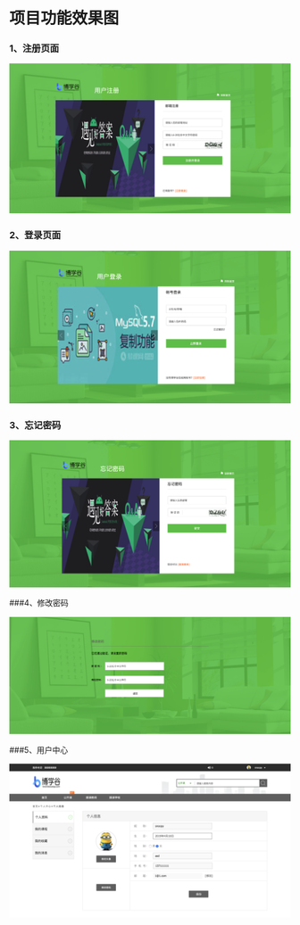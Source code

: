 # 项目功能效果图

### 1、注册页面

![register](../src/register.png)

### 2、登录页面

![login](../src/login.png)

### 3、忘记密码

![forget_psw](../src/forget_psw.png)

###4、修改密码

![change_pwd](../src/change_pwd.png)

###5、用户中心

![user_c](../src/user_c.png)

